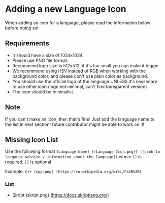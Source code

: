 # Adding a new Language Icon

When adding an icon for a language, please read the information below before doing so!

## Requirements

-   It should have a size of 1024x1024.
-   Please use PNG file format.
-   Recommend logo size is 512x512, if it's too small you can make it bigger.
-   We recommend using HSV instead of RGB when working with the background color, and please don't use plain color as background.
-   You should use the official logo of the language UNLESS it's nessecary to use other icon (logo not minimal, can't find transparent version)
-   The icon should be minimalist.

## Note

If you can't make an icon, then that's fine! Just add the language name to the list in next section! future contributor might be able to work on it!

## Missing Icon List

Use the following format `(Language Name) ((Language Icon.png)) ([Link to langauge website / information about the language])` where `()` is required, `[]` is optional

Example: `C++ (cpp.png) (https://en.wikipedia.org/wiki/C%2B%2B)`

### List

-   Skript (skript.png) (https://docs.skriptlang.org/)
